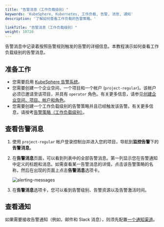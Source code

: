 ```yaml
---
title: "告警消息（工作负载级别）"
keywords: 'KubeSphere, Kubernetes, 工作负载, 告警, 消息, 通知'
description: '了解如何查看工作负载的告警策略。'

linkTitle: "告警消息（工作负载级别）"
weight: 10720
---
```


告警消息中记录着按照告警规则触发的告警的详细信息。本教程演示如何查看工作负载级别的告警消息。

## 准备工作

* 您需要启用 [KubeSphere 告警系统](../../../pluggable-components/alerting/)。
* 您需要创建一个企业空间、一个项目和一个帐户 (`project-regular`)。该帐户必须已邀请至该项目，并具有 `operator` 角色。有关更多信息，请参见[创建企业空间、项目、帐户和角色](../../../quick-start/create-workspace-and-project/)。
* 您需要创建一个工作负载级别的告警策略并且已经触发该告警。有关更多信息，请按考[告警策略（工作负载级别）](../alerting-policy/)。

## 查看告警消息

1. 使用 `project-regular` 帐户登录控制台并进入您的项目，导航到**监控告警**下的**告警消息**。

2. 在**告警消息**页面，可以看到列表中的全部告警消息。第一列显示您在告警通知中定义的标题和消息。如需查看某一告警消息的详情，点击该告警策略的名称，然后在出现的页面上点击**告警消息**选项卡。

   ![alerting-messages](/images/docs/zh-cn/project-user-guide/alerting/alerting-messages/alerting-messages.png)

3. 在**告警消息**选项卡，您可以看到告警级别、告警资源以及告警激活时间。

## 查看通知

如果需要接收告警通知（例如，邮件和 Slack 消息），则须先配置[一个通知渠道](../../../cluster-administration/platform-settings/notification-management/configure-email/)。